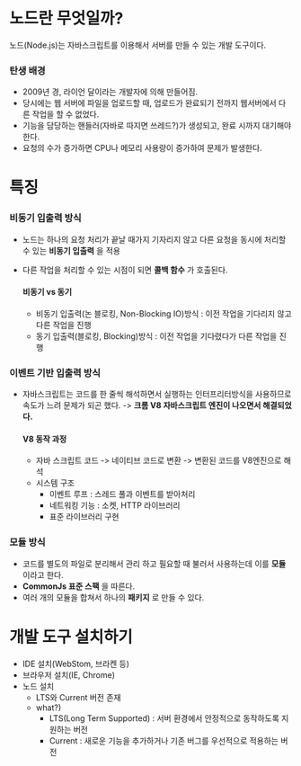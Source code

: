 # 노드란 무엇일까?

노드(Node.js)는 자바스크립트를 이용해서 서버를 만들 수 있는 개발 도구이다.

### 탄생 배경

- 2009년 경, 라이언 달이라는 개발자에 의해 만들어짐.
- 당시에는 웹 서버에 파일을 업로드할 때, 업로드가 완료되기 전까지 웹서버에서 다른 작업을 할 수 없었다.
- 기능을 담당하는 핸들러(자바로 따지면 쓰레드?)가 생성되고, 완료 시까지 대기해야 한다.
- 요청의 수가 증가하면 CPU나 메모리 사용량이 증가하여 문제가 발생한다.

# 특징

### 비동기 입출력 방식

- 노드는 하나의 요청 처리가 끝날 때가지 기자리지 않고 다른 요청을 동시에 처리할 수 있는 __비동기 입출력__ 을 적용
- 다른 작업을 처리할 수 있는 시점이 되면 __콜백 함수__ 가 호출된다.

    #### 비동기 vs 동기

    - 비동기 입출력(논 블로킹, Non-Blocking IO)방식 : 이전 작업을 기다리지 않고 다른 작업을 진행
    - 동기 입출력(블로킹, Blocking)방식 : 이전 작업을 기다렸다가 다른 작업을 진행

### 이벤트 기반 입출력 방식

- 자바스크립트는 코드를 한 줄씩 해석하면서 실행하는 인터프리터방식을 사용하므로 속도가 느려 문제가 되곤 했다. -> __크롬 V8 자바스크립트 엔진이 나오면서 해결되었다.__

    #### V8 동작 과정
    - 자바 스크립트 코드 -> 네이티브 코드로 변환 -> 변환된 코드를 V8엔진으로 해석
    - 시스템 구조
        - 이벤트 루프 : 스레드 풀과 이벤트를 받아처리
        - 네트워킹 기능 : 소켓, HTTP 라이브러리
        - 표준 라이브러리 구현

### 모듈 방식

- 코드를 별도의 파일로 분리해서 관리 하고 필요할 때 불러서 사용하는데 이를 __모듈__ 이라고 한다.
- __CommonJs 표준 스팩__ 을 따른다.
- 여러 개의 모듈을 합쳐서 하나의 __패키지__ 로 만들 수 있다.

# 개발 도구 설치하기

- IDE 설치(WebStom, 브라켄 등)
- 브라우저 설치(IE, Chrome)
- 노드 설치
    - LTS와 Current 버전 존재
    - what?)
        - LTS(Long Term Supported) : 서버 환경에서 안정적으로 동작하도록 지원하는 버전
        - Current : 새로운 기능을 추가하거나 기존 버그를 우선적으로 적용하는 버전
